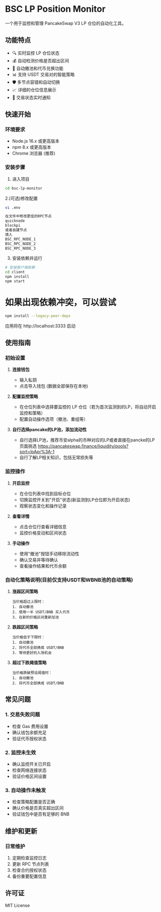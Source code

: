 # BSC LP Position Monitor

一个用于监控和管理 PancakeSwap V3 LP 仓位的自动化工具。

## 功能特点

- 🔍 实时监控 LP 仓位状态
- 💰 自动检测价格是否超出区间
- 🔄 自动撤池和代币兑换功能
- 📊 支持 USDT 交易对的智能策略
- 🛡️ 多节点容错和自动切换
- 📈 详细的仓位信息展示
- 🔔 交易状态实时通知

## 快速开始

### 环境要求
- Node.js 16.x 或更高版本
- npm 8.x 或更高版本
- Chrome 浏览器 (推荐)

### 安装步骤

1. 进入项目
```bash
cd bsc-lp-monitor
```

2.(可选)修改配置
```bash
vi .env

在文件中修改更佳的RPC节点
quicknode
blockpi
或者自建节点
填入
BSC_RPC_NODE_1 
BSC_RPC_NODE_2 
BSC_RPC_NODE_3
```

3. 安装依赖并运行
```bash
# 安装客户端依赖
cd client
npm install
npm start
```

# 如果出现依赖冲突，可以尝试
```bash
npm install --legacy-peer-deps
```

应用将在 http://localhost:3333 启动

## 使用指南

### 初始设置

1. **连接钱包**
   - 输入私钥
   - 点击导入钱包
   (数据全部保存在本地)

2. **配置监控策略**
   - 在仓位列表中选择要监控的 LP 仓位（若为首次监测到的LP，将自动开启监控和策略）
   - 配置自动操作选项（撤池、重组等）

3. **自行选择pancake的LP池，添加流动性**
   - 自行选择LP池，推荐币安alpha的币种对应的LP或者直接在pancke的LP页面挑选 https://pancakeswap.finance/liquidity/pools?sort=lpApr%3A-1
   - 自行了解LP相关知识，包括无常损失等

### 监控操作

1. **开启监控**
   - 在仓位列表中找到目标仓位
   - 切换监控开关到"开启"状态(新监测到LP仓位即为开启状态)
   - 观察状态变化和操作记录

2. **查看详情**
   - 点击仓位行查看详细信息
   - 监控价格变动和区间状态

3. **手动操作**
   - 使用"撤池"按钮手动移除流动性
   - 确认交易并等待确认
   - 查看操作结果和代币余额

### 自动化策略说明(目前仅支持USDT和WBNB池的自动策略)

1. **涨超区间策略**
   ```
   当价格超过上限时：
   1. 自动撤池
   2. 使用一半 USDT/BNB 买入代币
   3. 在新的价格区间重新加池
   ```

2. **跌超区间策略**
   ```
   当价格低于下限时：
   1. 自动撤池
   2. 将代币全部换成 USDT/BNB
   3. 等待更好的入场机会
   ```

3. **超过下跌阈值策略**
   ```
   当价格跌破预设阈值时：
   1. 自动撤池
   2. 将代币全部换成 USDT/BNB
   ```

## 常见问题

### 1. 交易失败问题
- 检查 Gas 费用设置
- 确认钱包余额充足
- 验证代币授权状态

### 2. 监控未生效
- 确认监控开关已开启
- 检查网络连接状态
- 验证价格区间设置

### 3. 自动操作未触发
- 检查策略配置是否正确
- 确认价格是否真实超出区间
- 验证钱包中是否有足够的 BNB

## 维护和更新

### 日常维护
1. 定期检查监控日志
2. 更新 RPC 节点列表
3. 检查合约授权状态
4. 备份重要配置信息

## 许可证

MIT License 
